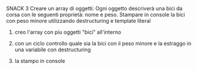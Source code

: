 SNACK 3
Creare un array di oggetti:
Ogni oggetto descriverà una bici da corsa con le seguenti proprietà: nome e peso.
Stampare in console la bici con peso minore utilizzando destructuring e template literal



1) creo l'array con piu oggetti "bici" all'interno 

2) con un ciclo controllo quale sia la bici con il peso minore e la estraggo in una variabile con destructuring

3) la stampo in console